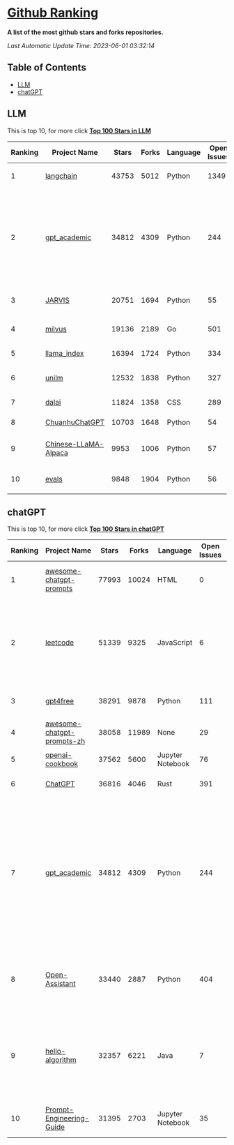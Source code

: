 [Github Ranking](./README.md)
==========

**A list of the most github stars and forks repositories.**

*Last Automatic Update Time: 2023-06-01 03:32:14*

## Table of Contents
 * [LLM](#LLM)
 * [chatGPT](#chatGPT)

## LLM

This is top 10, for more click **[Top 100 Stars in LLM](Top100/LLM.md)**

| Ranking | Project Name | Stars | Forks | Language | Open Issues | Description | Last Commit |
| ------- | ------------ | ----- | ----- | -------- | ----------- | ----------- | ----------- |
| 1 | [langchain](https://github.com/hwchase17/langchain) | 43753 | 5012 | Python | 1349 | ⚡ Building applications with LLMs through composability ⚡ | 2023-06-01T01:52:26Z |
| 2 | [gpt_academic](https://github.com/binary-husky/gpt_academic) | 34812 | 4309 | Python | 244 | 为ChatGPT/GLM提供图形交互界面，特别优化论文阅读润色体验，模块化设计支持自定义快捷按钮&函数插件，支持代码块表格显示，Tex公式双显示，支持Python和C++等项目剖析&自译解功能，PDF/LaTex论文翻译&总结功能，支持并行问询多种LLM模型，支持清华chatglm等本地模型。兼容复旦MOSS, llama, rwkv, 盘古, newbing, claude等 | 2023-06-01T01:40:45Z |
| 3 | [JARVIS](https://github.com/microsoft/JARVIS) | 20751 | 1694 | Python | 55 | JARVIS, a system to connect LLMs with ML community. Paper: https://arxiv.org/pdf/2303.17580.pdf | 2023-05-15T15:19:28Z |
| 4 | [milvus](https://github.com/milvus-io/milvus) | 19136 | 2189 | Go | 501 | A cloud-native vector database, storage for next generation AI applications | 2023-06-01T03:32:00Z |
| 5 | [llama_index](https://github.com/jerryjliu/llama_index) | 16394 | 1724 | Python | 334 | LlamaIndex (GPT Index) is a data framework for your LLM applications | 2023-06-01T01:52:24Z |
| 6 | [unilm](https://github.com/microsoft/unilm) | 12532 | 1838 | Python | 327 | Large-scale Self-supervised Pre-training Across Tasks, Languages, and Modalities | 2023-05-30T05:17:17Z |
| 7 | [dalai](https://github.com/cocktailpeanut/dalai) | 11824 | 1358 | CSS | 289 | The simplest way to run LLaMA on your local machine | 2023-05-21T06:39:45Z |
| 8 | [ChuanhuChatGPT](https://github.com/GaiZhenbiao/ChuanhuChatGPT) | 10703 | 1648 | Python | 54 | GUI for ChatGPT API and many LLMs | 2023-06-01T02:40:16Z |
| 9 | [Chinese-LLaMA-Alpaca](https://github.com/ymcui/Chinese-LLaMA-Alpaca) | 9953 | 1006 | Python | 57 | 中文LLaMA&Alpaca大语言模型+本地CPU/GPU训练部署 (Chinese LLaMA & Alpaca LLMs) | 2023-05-31T15:43:46Z |
| 10 | [evals](https://github.com/openai/evals) | 9848 | 1904 | Python | 56 | Evals is a framework for evaluating LLMs and LLM systems, and an open-source registry of benchmarks. | 2023-06-01T03:11:19Z |


## chatGPT

This is top 10, for more click **[Top 100 Stars in chatGPT](Top100/chatGPT.md)**

| Ranking | Project Name | Stars | Forks | Language | Open Issues | Description | Last Commit |
| ------- | ------------ | ----- | ----- | -------- | ----------- | ----------- | ----------- |
| 1 | [awesome-chatgpt-prompts](https://github.com/f/awesome-chatgpt-prompts) | 77993 | 10024 | HTML | 0 | This repo includes ChatGPT prompt curation to use ChatGPT better. | 2023-05-30T18:33:25Z |
| 2 | [leetcode](https://github.com/azl397985856/leetcode) | 51339 | 9325 | JavaScript | 6 | 推荐免费ChatGPT网站：www.lintcode.com/chat-gpt?utm_source=tf-github-lucifer  LeetCode Solutions: A Record of My Problem Solving Journey.( leetcode题解，记录自己的leetcode解题之路。) | 2023-05-18T01:56:20Z |
| 3 | [gpt4free](https://github.com/xtekky/gpt4free) | 38291 | 9878 | Python | 111 | decentralising the Ai Industry, just some language model api's... | 2023-05-30T10:15:18Z |
| 4 | [awesome-chatgpt-prompts-zh](https://github.com/PlexPt/awesome-chatgpt-prompts-zh) | 38058 | 11989 | None | 29 | ChatGPT 中文调教指南。各种场景使用指南。学习怎么让它听你的话。 | 2023-05-29T02:42:37Z |
| 5 | [openai-cookbook](https://github.com/openai/openai-cookbook) | 37562 | 5600 | Jupyter Notebook | 76 | Examples and guides for using the OpenAI API | 2023-05-31T19:10:57Z |
| 6 | [ChatGPT](https://github.com/lencx/ChatGPT) | 36816 | 4046 | Rust | 391 | 🔮 ChatGPT Desktop Application (Mac, Windows and Linux) | 2023-05-29T07:31:03Z |
| 7 | [gpt_academic](https://github.com/binary-husky/gpt_academic) | 34812 | 4309 | Python | 244 | 为ChatGPT/GLM提供图形交互界面，特别优化论文阅读润色体验，模块化设计支持自定义快捷按钮&函数插件，支持代码块表格显示，Tex公式双显示，支持Python和C++等项目剖析&自译解功能，PDF/LaTex论文翻译&总结功能，支持并行问询多种LLM模型，支持清华chatglm等本地模型。兼容复旦MOSS, llama, rwkv, 盘古, newbing, claude等 | 2023-06-01T01:40:45Z |
| 8 | [Open-Assistant](https://github.com/LAION-AI/Open-Assistant) | 33440 | 2887 | Python | 404 | OpenAssistant is a chat-based assistant that understands tasks, can interact with third-party systems, and retrieve information dynamically to do so. | 2023-05-31T21:52:08Z |
| 9 | [hello-algorithm](https://github.com/geekxh/hello-algorithm) | 32357 | 6221 | Java | 7 | 🌍 针对小白的算法训练 \| 包括四部分：①.大厂面经 ②.力扣图解  ③.千本开源电子书 ④.百张技术思维导图（项目花了上百小时，希望可以点 star 支持，🌹感谢~）推荐免费ChatGPT使用网站 | 2023-05-29T03:11:34Z |
| 10 | [Prompt-Engineering-Guide](https://github.com/dair-ai/Prompt-Engineering-Guide) | 31395 | 2703 | Jupyter Notebook | 35 | 🐙 Guides, papers, lecture, notebooks and resources for prompt engineering | 2023-05-29T15:56:12Z |

